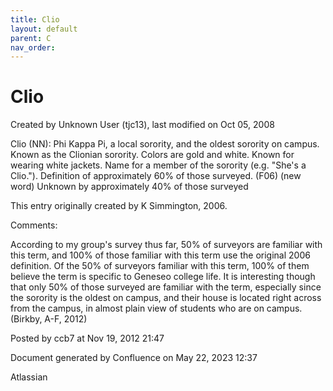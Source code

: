 ```yaml
---
title: Clio
layout: default
parent: C
nav_order:
---
```


# Clio

Created by  Unknown User (tjc13), last modified on Oct 05, 2008

Clio (NN): Phi Kappa Pi, a local sorority, and the oldest sorority on campus. Known as the Clionian sorority. Colors are gold and white. Known for wearing white jackets. Name for a member of the sorority (e.g. &quot;She's a Clio.&quot;). Definition of approximately 60% of those surveyed. (F06) (new word) Unknown by approximately 40% of those surveyed

This entry originally created by K Simmington, 2006.

Comments:

According to my group's survey thus far, 50% of surveyors are familiar with this term, and 100% of those familiar with this term use the original 2006 definition. Of the 50% of surveyors familiar with this term, 100% of them believe the term is specific to Geneseo college life. It is interesting though that only 50% of those surveyed are familiar with the term, especially since the sorority is the oldest on campus, and their house is located right across from the campus, in almost plain view of students who are on campus.(Birkby, A-F, 2012)

Posted by ccb7 at Nov 19, 2012 21:47

Document generated by Confluence on May 22, 2023 12:37

Atlassian
